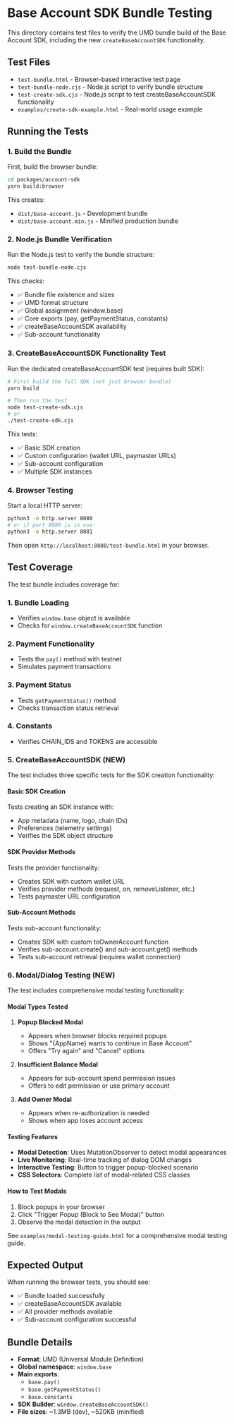 # Base Account SDK Bundle Testing

This directory contains test files to verify the UMD bundle build of the Base Account SDK, including the new `createBaseAccountSDK` functionality.

## Test Files

- `test-bundle.html` - Browser-based interactive test page
- `test-bundle-node.cjs` - Node.js script to verify bundle structure
- `test-create-sdk.cjs` - Node.js script to test createBaseAccountSDK functionality
- `examples/create-sdk-example.html` - Real-world usage example

## Running the Tests

### 1. Build the Bundle

First, build the browser bundle:

```bash
cd packages/account-sdk
yarn build:browser
```

This creates:
- `dist/base-account.js` - Development bundle
- `dist/base-account.min.js` - Minified production bundle

### 2. Node.js Bundle Verification

Run the Node.js test to verify the bundle structure:

```bash
node test-bundle-node.cjs
```

This checks:
- ✅ Bundle file existence and sizes
- ✅ UMD format structure
- ✅ Global assignment (window.base)
- ✅ Core exports (pay, getPaymentStatus, constants)
- ✅ createBaseAccountSDK availability
- ✅ Sub-account functionality

### 3. CreateBaseAccountSDK Functionality Test

Run the dedicated createBaseAccountSDK test (requires built SDK):

```bash
# First build the full SDK (not just browser bundle)
yarn build

# Then run the test
node test-create-sdk.cjs
# or
./test-create-sdk.cjs
```

This tests:
- ✅ Basic SDK creation
- ✅ Custom configuration (wallet URL, paymaster URLs)
- ✅ Sub-account configuration
- ✅ Multiple SDK instances

### 4. Browser Testing

Start a local HTTP server:

```bash
python3 -m http.server 8080
# or if port 8080 is in use:
python3 -m http.server 8081
```

Then open `http://localhost:8080/test-bundle.html` in your browser.

## Test Coverage

The test bundle includes coverage for:

### 1. Bundle Loading
- Verifies `window.base` object is available
- Checks for `window.createBaseAccountSDK` function

### 2. Payment Functionality
- Tests the `pay()` method with testnet
- Simulates payment transactions

### 3. Payment Status
- Tests `getPaymentStatus()` method
- Checks transaction status retrieval

### 4. Constants
- Verifies CHAIN_IDS and TOKENS are accessible

### 5. CreateBaseAccountSDK (NEW)
The test includes three specific tests for the SDK creation functionality:

#### Basic SDK Creation
Tests creating an SDK instance with:
- App metadata (name, logo, chain IDs)
- Preferences (telemetry settings)
- Verifies the SDK object structure

#### SDK Provider Methods
Tests the provider functionality:
- Creates SDK with custom wallet URL
- Verifies provider methods (request, on, removeListener, etc.)
- Tests paymaster URL configuration

#### Sub-Account Methods
Tests sub-account functionality:
- Creates SDK with custom toOwnerAccount function
- Verifies sub-account.create() and sub-account.get() methods
- Tests sub-account retrieval (requires wallet connection)

### 6. Modal/Dialog Testing (NEW)
The test includes comprehensive modal testing functionality:

#### Modal Types Tested
1. **Popup Blocked Modal**
   - Appears when browser blocks required popups
   - Shows "{AppName} wants to continue in Base Account"
   - Offers "Try again" and "Cancel" options

2. **Insufficient Balance Modal**
   - Appears for sub-account spend permission issues
   - Offers to edit permission or use primary account

3. **Add Owner Modal**
   - Appears when re-authorization is needed
   - Shows when app loses account access

#### Testing Features
- **Modal Detection**: Uses MutationObserver to detect modal appearances
- **Live Monitoring**: Real-time tracking of dialog DOM changes
- **Interactive Testing**: Button to trigger popup-blocked scenario
- **CSS Selectors**: Complete list of modal-related CSS classes

#### How to Test Modals
1. Block popups in your browser
2. Click "Trigger Popup (Block to See Modal)" button
3. Observe the modal detection in the output

See `examples/modal-testing-guide.html` for a comprehensive modal testing guide.

## Expected Output

When running the browser tests, you should see:
- ✅ Bundle loaded successfully
- ✅ createBaseAccountSDK available
- ✅ All provider methods available
- ✅ Sub-account configuration successful

## Bundle Details

- **Format**: UMD (Universal Module Definition)
- **Global namespace**: `window.base`
- **Main exports**: 
  - `base.pay()`
  - `base.getPaymentStatus()`
  - `base.constants`
- **SDK Builder**: `window.createBaseAccountSDK()`
- **File sizes**: ~1.3MB (dev), ~520KB (minified) 